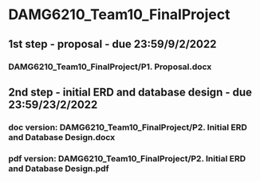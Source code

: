 # DAMG6210_Team10_FinalProject
## 1st step - proposal - due 23:59/9/2/2022
### DAMG6210_Team10_FinalProject/P1. Proposal.docx
## 2nd step - initial ERD and database design - due 23:59/23/2/2022
### doc version: DAMG6210_Team10_FinalProject/P2. Initial ERD and Database Design.docx
### pdf version: DAMG6210_Team10_FinalProject/P2. Initial ERD and Database Design.pdf
